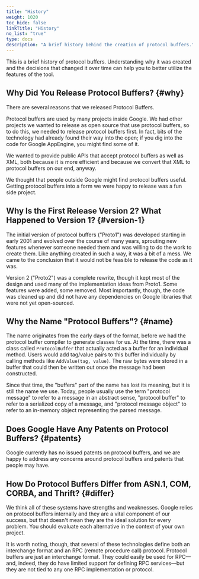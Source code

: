 ```yaml
---
title: "History"
weight: 1020
toc_hide: false
linkTitle: "History"
no_list: "true"
type: docs
description: "A brief history behind the creation of protocol buffers."
---
```


This is a brief history of protocol buffers. Understanding why it was created
and the decisions that changed it over time can help you to better utilize the
features of the tool.

## Why Did You Release Protocol Buffers? {#why}

There are several reasons that we released Protocol Buffers.

Protocol buffers are used by many projects inside Google. We had other projects
we wanted to release as open source that use protocol buffers, so to do this, we
needed to release protocol buffers first. In fact, bits of the technology had
already found their way into the open; if you dig into the code for Google
AppEngine, you might find some of it.

We wanted to provide public APIs that accept protocol buffers as well as XML,
both because it is more efficient and because we convert that XML to protocol
buffers on our end, anyway.

We thought that people outside Google might find protocol buffers useful.
Getting protocol buffers into a form we were happy to release was a fun side
project.

## Why Is the First Release Version 2? What Happened to Version 1? {#version-1}

The initial version of protocol buffers ("Proto1") was developed starting in
early 2001 and evolved over the course of many years, sprouting new features
whenever someone needed them and was willing to do the work to create them. Like
anything created in such a way, it was a bit of a mess. We came to the
conclusion that it would not be feasible to release the code as it was.

Version 2 ("Proto2") was a complete rewrite, though it kept most of the design
and used many of the implementation ideas from Proto1. Some features were added,
some removed. Most importantly, though, the code was cleaned up and did not have
any dependencies on Google libraries that were not yet open-sourced.

## Why the Name "Protocol Buffers"? {#name}

The name originates from the early days of the format, before we had the
protocol buffer compiler to generate classes for us. At the time, there was a
class called `ProtocolBuffer` that actually acted as a buffer for an individual
method. Users would add tag/value pairs to this buffer individually by calling
methods like `AddValue(tag, value)`. The raw bytes were stored in a buffer that
could then be written out once the message had been constructed.

Since that time, the "buffers" part of the name has lost its meaning, but it is
still the name we use. Today, people usually use the term "protocol message" to
refer to a message in an abstract sense, "protocol buffer" to refer to a
serialized copy of a message, and "protocol message object" to refer to an
in-memory object representing the parsed message.

## Does Google Have Any Patents on Protocol Buffers? {#patents}

Google currently has no issued patents on protocol buffers, and we are happy to
address any concerns around protocol buffers and patents that people may have.

## How Do Protocol Buffers Differ from ASN.1, COM, CORBA, and Thrift? {#differ}

We think all of these systems have strengths and weaknesses. Google relies on
protocol buffers internally and they are a vital component of our success, but
that doesn't mean they are the ideal solution for every problem. You should
evaluate each alternative in the context of your own project.

It is worth noting, though, that several of these technologies define both an
interchange format and an RPC (remote procedure call) protocol. Protocol buffers
are just an interchange format. They could easily be used for RPC&mdash;and,
indeed, they do have limited support for defining RPC services&mdash;but they
are not tied to any one RPC implementation or protocol.
